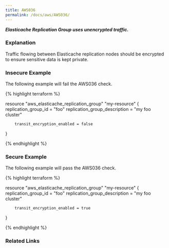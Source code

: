 ```yaml
---
title: AWS036
permalink: /docs/aws/AWS036/
---
```


***Elasticache Replication Group uses unencrypted traffic.***

### Explanation


Traffic flowing between Elasticache replication nodes should be encrypted to ensure sensitive data is kept private.



### Insecure Example

The following example will fail the AWS036 check.

{% highlight terraform %}

resource "aws_elasticache_replication_group" "my-resource" {
        replication_group_id = "foo"
        replication_group_description = "my foo cluster"

        transit_encryption_enabled = false
}

{% endhighlight %}



### Secure Example

The following example will pass the AWS036 check.

{% highlight terraform %}

resource "aws_elasticache_replication_group" "my-resource" {
        replication_group_id = "foo"
        replication_group_description = "my foo cluster"

        transit_encryption_enabled = true
}

{% endhighlight %}


### Related Links


